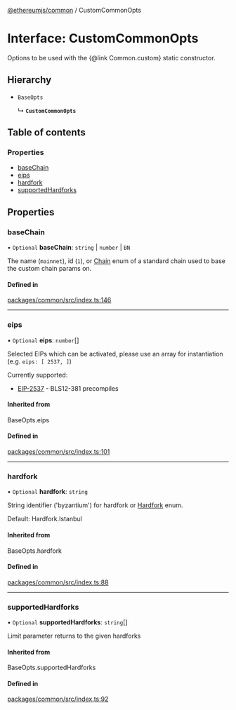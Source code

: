 [@ethereumjs/common](../README.md) / CustomCommonOpts

# Interface: CustomCommonOpts

Options to be used with the {@link Common.custom} static constructor.

## Hierarchy

- `BaseOpts`

  ↳ **`CustomCommonOpts`**

## Table of contents

### Properties

- [baseChain](CustomCommonOpts.md#basechain)
- [eips](CustomCommonOpts.md#eips)
- [hardfork](CustomCommonOpts.md#hardfork)
- [supportedHardforks](CustomCommonOpts.md#supportedhardforks)

## Properties

### baseChain

• `Optional` **baseChain**: `string` \| `number` \| `BN`

The name (`mainnet`), id (`1`), or [Chain](../enums/Chain.md) enum of
a standard chain used to base the custom chain params on.

#### Defined in

[packages/common/src/index.ts:146](https://github.com/ethereumjs/ethereumjs-monorepo/blob/master/packages/common/src/index.ts#L146)

___

### eips

• `Optional` **eips**: `number`[]

Selected EIPs which can be activated, please use an array for instantiation
(e.g. `eips: [ 2537, ]`)

Currently supported:

- [EIP-2537](https://eips.ethereum.org/EIPS/eip-2537) - BLS12-381 precompiles

#### Inherited from

BaseOpts.eips

#### Defined in

[packages/common/src/index.ts:101](https://github.com/ethereumjs/ethereumjs-monorepo/blob/master/packages/common/src/index.ts#L101)

___

### hardfork

• `Optional` **hardfork**: `string`

String identifier ('byzantium') for hardfork or [Hardfork](../enums/Hardfork.md) enum.

Default: Hardfork.Istanbul

#### Inherited from

BaseOpts.hardfork

#### Defined in

[packages/common/src/index.ts:88](https://github.com/ethereumjs/ethereumjs-monorepo/blob/master/packages/common/src/index.ts#L88)

___

### supportedHardforks

• `Optional` **supportedHardforks**: `string`[]

Limit parameter returns to the given hardforks

#### Inherited from

BaseOpts.supportedHardforks

#### Defined in

[packages/common/src/index.ts:92](https://github.com/ethereumjs/ethereumjs-monorepo/blob/master/packages/common/src/index.ts#L92)
